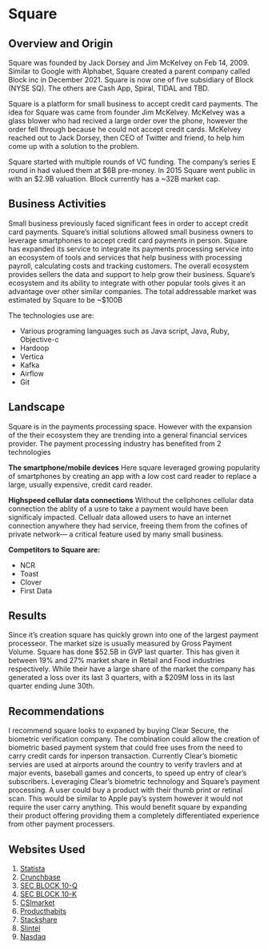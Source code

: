 # Square
## Overview and Origin 
Square was founded by Jack Dorsey and Jim McKelvey on Feb 14, 2009. Similar to Google with Alphabet, Square created a parent company called Block inc in December 2021. Square is now one of five subsidiary of Block (NYSE SQ). The others are Cash App, Spiral, TIDAL and TBD.  

Square is a platform for small business to accept credit card payments. The idea for Square was came from founder Jim McKelvey. McKelvey was a glass blower who had recived a large order over the phone, however the order fell through because he could not accept credit cards.  McKelvey reached out to Jack Dorsey, then CEO of Twitter and friend, to help him come up with a solution to the problem.  

Square started with multiple rounds of VC funding. The company’s series E round in had valued them at $6B pre-money. In 2015 Square went public in with an $2.9B valuation. Block currently has a ~32B market cap. 

## Business Activities
Small business previously faced significant fees in order to accept credit card payments. Square’s initial solutions allowed small business owners to leverage smartphones to accept credit card payments in person. Square has expanded its service to integrate its payments processing service into an ecosystem of tools and services that help business with processing payroll, calculating costs and tracking customers. The overall ecosystem provides sellers the data and support to help grow their business. Square’s ecosystem and its ability to integrate with other popular tools gives it an advantage over other similar companies. The total addressable market was estimated by Square to be ~$100B   

The technologies use are:
-	Various programing languages such as Java script, Java, Ruby, Objective-c
-	Hardoop
-	Vertica
-	Kafka
-	Airflow
-	Git  


## Landscape
Square is in the payments processing space. However with the expansion of the their ecosystem they are trending into a general financial services provider. 
The payment processing industry has benefited from 2 technologies  

**The smartphone/mobile devices**
Here square leveraged growing popularity of smartphones by creating an app with a low cost card reader to replace a large, usually expensive, credit card reader.  

**Highspeed cellular data connections**
Without the cellphones cellular data connection the ablity of a usre to take a payment would have been significaly impacted. Cellualr data allowed users to have an internet connection anywhere they had service, freeing them from the cofines of private network— a critical feature used by many small business.  

**Competitors to Square are:**
- NCR
- Toast
- Clover
- First Data


## Results
Since it’s creation square has quickly grown into one of the largest payment processeor. The market size is usually measured by Gross Payment Volume. Square has done $52.5B in GVP last quarter. This has given it between 19% and 27% market share in Retail and Food industries respectively. While their have a large share of the market the company has generated a loss over its last 3 quarters, with a $209M loss in its last quarter ending June 30th.  


## Recommendations

I recommend square looks to expaned by buying Clear Secure, the biometric verification company. The combination could allow the creation of biometric based payment system that could free uses from the need to carry credit cards for inperson transaction.
Currently Clear’s biometic servies are used at airports around the country to verify travlers and at major events, baseball games and concerts,  to speed up entry of clear’s subscribers. Leveraging Clear’s biometric technology and Square’s payment processing. A user could buy a product with their thumb print or retinal scan. This would be similar to Apple pay’s system however it would not require the user carry anything. 
This would benefit square by expanding their product offering providing them a completely differentiated experience from other payment processers. 

## Websites Used 
1. [Statista](https://www.statista.com/topics/3242/square/#topicHeader__wrapper)
2. [Crunchbase](https://www.crunchbase.com/funding_round/square-series-e--2346cba0)
3. [SEC BLOCK 10-Q](https://www.sec.gov/Archives/edgar/data/1512673/000162828022021091/sq-20220630.htm)
4. [SEC BLOCK 10-K](https://www.sec.gov/Archives/edgar/data/1512673/000162828022003825/sq-20211231.htm)
5. [CSImarket](https://csimarket.com/stocks/compet_glance.php?code=SQ#:~:text=Due%20to%20outstanding%20performance%20in,share%2C%20to%20approximate%2048.91%20%25.)
6. [Producthabits](https://producthabits.com/how-square-became-a-30-billion-company-by-reimagining-payments/#:~:text=In%202009%2C%20Square%20was%20launched,prohibitively%20expensive%20merchant%20services%20fees.)
7. [Stackshare](https://stackshare.io/square/square)
8. [Slintel](https://www.slintel.com/tech/pos-systems/square-market-share)
9. [Nasdaq](https://www.nasdaq.com/articles/heres-why-afterpay-makes-square-even-more-unstoppable-2021-10-16#:~:text=In%20an%20investor%20presentation%20last,for%20attacking%20this%20revenue%20opportunity.)
